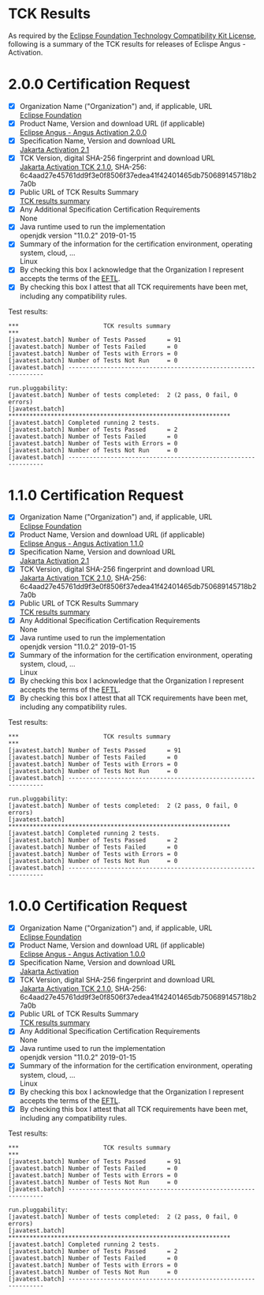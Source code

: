 TCK Results
===========

As required by the
[Eclipse Foundation Technology Compatibility Kit License](https://www.eclipse.org/legal/tck.php),
following is a summary of the TCK results for releases of Eclispe Angus - Activation.

# 2.0.0 Certification Request

- [x] Organization Name ("Organization") and, if applicable, URL\
  [Eclipse Foundation](https://www.eclipse.org/)
- [x] Product Name, Version and download URL (if applicable)\
  [Eclipse Angus - Angus Activation 2.0.0](https://eclipse-ee4j.github.io/angus-activation/)
- [x] Specification Name, Version and download URL\
  [Jakarta Activation 2.1](https://jakarta.ee/activation/2.1)
- [x] TCK Version, digital SHA-256 fingerprint and download URL\
  [Jakarta Activation TCK 2.1.0](https://download.eclipse.org/jakartaee/activation/2.1/jakarta-activation-tck-2.1.0.zip), SHA-256: 6c4aad27e45761dd9f3e0f8506f37edea41f42401465db750689145718b27a0b
- [x] Public URL of TCK Results Summary\
  [TCK results summary](https://eclipse-ee4j.github.io/angus-activation/TCK-Results)
- [x] Any Additional Specification Certification Requirements\
  None
- [x] Java runtime used to run the implementation\
  openjdk version "11.0.2" 2019-01-15
- [x] Summary of the information for the certification environment, operating system, cloud, ...\
  Linux
- [x] By checking this box I acknowledge that the Organization I represent accepts the terms of the [EFTL](https://www.eclipse.org/legal/tck.php).
- [x] By checking this box I attest that all TCK requirements have been met, including any compatibility rules.

Test results:

```
***                        TCK results summary                                  ***
[javatest.batch] Number of Tests Passed      = 91
[javatest.batch] Number of Tests Failed      = 0
[javatest.batch] Number of Tests with Errors = 0
[javatest.batch] Number of Tests Not Run     = 0
[javatest.batch] ---------------------------------------------------------------

run.pluggability:
[javatest.batch] Number of tests completed:  2 (2 pass, 0 fail, 0 errors)
[javatest.batch] ***************************************************************
[javatest.batch] Completed running 2 tests.
[javatest.batch] Number of Tests Passed      = 2
[javatest.batch] Number of Tests Failed      = 0
[javatest.batch] Number of Tests with Errors = 0
[javatest.batch] Number of Tests Not Run     = 0
[javatest.batch] ---------------------------------------------------------------
```


# 1.1.0 Certification Request

- [x] Organization Name ("Organization") and, if applicable, URL\
  [Eclipse Foundation](https://www.eclipse.org/)
- [x] Product Name, Version and download URL (if applicable)\
  [Eclipse Angus - Angus Activation 1.1.0](https://eclipse-ee4j.github.io/angus-activation/)
- [x] Specification Name, Version and download URL\
  [Jakarta Activation 2.1](https://jakarta.ee/activation/2.1)
- [x] TCK Version, digital SHA-256 fingerprint and download URL\
  [Jakarta Activation TCK 2.1.0](https://download.eclipse.org/jakartaee/activation/2.1/jakarta-activation-tck-2.1.0.zip), SHA-256: 6c4aad27e45761dd9f3e0f8506f37edea41f42401465db750689145718b27a0b
- [x] Public URL of TCK Results Summary\
  [TCK results summary](https://eclipse-ee4j.github.io/angus-activation/TCK-Results)
- [x] Any Additional Specification Certification Requirements\
  None
- [x] Java runtime used to run the implementation\
  openjdk version "11.0.2" 2019-01-15
- [x] Summary of the information for the certification environment, operating system, cloud, ...\
  Linux
- [x] By checking this box I acknowledge that the Organization I represent accepts the terms of the [EFTL](https://www.eclipse.org/legal/tck.php).
- [x] By checking this box I attest that all TCK requirements have been met, including any compatibility rules.

Test results:

```
***                        TCK results summary                                  ***
[javatest.batch] Number of Tests Passed      = 91
[javatest.batch] Number of Tests Failed      = 0
[javatest.batch] Number of Tests with Errors = 0
[javatest.batch] Number of Tests Not Run     = 0
[javatest.batch] ---------------------------------------------------------------

run.pluggability:
[javatest.batch] Number of tests completed:  2 (2 pass, 0 fail, 0 errors)
[javatest.batch] ***************************************************************
[javatest.batch] Completed running 2 tests.
[javatest.batch] Number of Tests Passed      = 2
[javatest.batch] Number of Tests Failed      = 0
[javatest.batch] Number of Tests with Errors = 0
[javatest.batch] Number of Tests Not Run     = 0
[javatest.batch] ---------------------------------------------------------------
```

# 1.0.0 Certification Request

- [x] Organization Name ("Organization") and, if applicable, URL\
  [Eclipse Foundation](https://www.eclipse.org/)
- [x] Product Name, Version and download URL (if applicable)\
  [Eclipse Angus - Angus Activation 1.0.0](https://github.com/eclipse-ee4j/angus-activation)
- [x] Specification Name, Version and download URL\
  [Jakarta Activation](https://jakarta.ee/activation/2.1)
- [x] TCK Version, digital SHA-256 fingerprint and download URL\
  [Jakarta Activation TCK 2.1.0](https://download.eclipse.org/jakartaee/activation/2.1/jakarta-activation-tck-2.1.0.zip), SHA-256: 6c4aad27e45761dd9f3e0f8506f37edea41f42401465db750689145718b27a0b
- [x] Public URL of TCK Results Summary\
  [TCK results summary](https://github.com/eclipse-ee4j/angus-activation/blob/master/docs/CR-1.0.0-SUMMARY-6c4aad.TXT)
- [x] Any Additional Specification Certification Requirements\
  None
- [x] Java runtime used to run the implementation\
  openjdk version "11.0.2" 2019-01-15
- [x] Summary of the information for the certification environment, operating system, cloud, ...\
  Linux
- [x] By checking this box I acknowledge that the Organization I represent accepts the terms of the [EFTL](https://www.eclipse.org/legal/tck.php).
- [x] By checking this box I attest that all TCK requirements have been met, including any compatibility rules.

Test results:

```
***                        TCK results summary                                  ***
[javatest.batch] Number of Tests Passed      = 91
[javatest.batch] Number of Tests Failed      = 0
[javatest.batch] Number of Tests with Errors = 0
[javatest.batch] Number of Tests Not Run     = 0
[javatest.batch] ---------------------------------------------------------------

run.pluggability:
[javatest.batch] Number of tests completed:  2 (2 pass, 0 fail, 0 errors)
[javatest.batch] ***************************************************************
[javatest.batch] Completed running 2 tests.
[javatest.batch] Number of Tests Passed      = 2
[javatest.batch] Number of Tests Failed      = 0
[javatest.batch] Number of Tests with Errors = 0
[javatest.batch] Number of Tests Not Run     = 0
[javatest.batch] ---------------------------------------------------------------
```